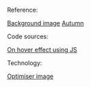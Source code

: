 Reference:

[Background image](https://www.rawpixel.com/image/3838017/illustration-vector-background-texture-wallpaper)
[Autumn](https://img.freepik.com/free-photo/view-dry-autumn-leaves-fallen-street-pavement_23-2150719426.jpg)


Code sources:

[On hover effect using JS](https://www.shecodes.io/athena/43030-how-to-add-hover-effects-to-a-button-in-javascript#:~:text=addEventListener('mouseover'%2C%20(),a%20mouseout%20event%20listener%20button.))

Technology:

[Optimiser image](https://imagecompressor.com/)